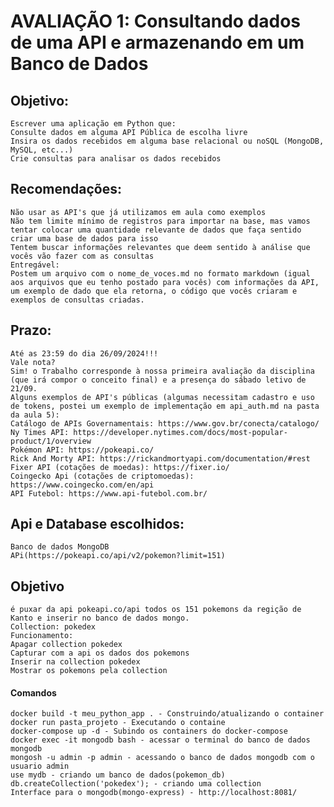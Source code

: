 # AVALIAÇÃO 1: Consultando dados de uma API e armazenando em um Banco de Dados
## Objetivo:
    Escrever uma aplicação em Python que:
    Consulte dados em alguma API Pública de escolha livre
    Insira os dados recebidos em alguma base relacional ou noSQL (MongoDB, MySQL, etc...)
    Crie consultas para analisar os dados recebidos
## Recomendações:
    Não usar as API's que já utilizamos em aula como exemplos
    Não tem limite mínimo de registros para importar na base, mas vamos tentar colocar uma quantidade relevante de dados que faça sentido criar uma base de dados para isso
    Tentem buscar informações relevantes que deem sentido à análise que vocês vão fazer com as consultas
    Entregável:
    Postem um arquivo com o nome_de_voces.md no formato markdown (igual aos arquivos que eu tenho postado para vocês) com informações da API, um exemplo de dado que ela retorna, o código que vocês criaram e exemplos de consultas criadas.
## Prazo:
    Até as 23:59 do dia 26/09/2024!!!
    Vale nota?
    Sim! o Trabalho corresponde à nossa primeira avaliação da disciplina (que irá compor o conceito final) e a presença do sábado letivo de 21/09.
    Alguns exemplos de API's públicas (algumas necessitam cadastro e uso de tokens, postei um exemplo de implementação em api_auth.md na pasta da aula 5):
    Catálogo de APIs Governamentais: https://www.gov.br/conecta/catalogo/
    Ny Times API: https://developer.nytimes.com/docs/most-popular-product/1/overview
    Pokémon API: https://pokeapi.co/
    Rick And Morty API: https://rickandmortyapi.com/documentation/#rest
    Fixer API (cotações de moedas): https://fixer.io/
    Coingecko Api (cotações de criptomoedas): https://www.coingecko.com/en/api
    API Futebol: https://www.api-futebol.com.br/

## Api e Database escolhidos:
    Banco de dados MongoDB
    APi(https://pokeapi.co/api/v2/pokemon?limit=151)
## Objetivo 
    é puxar da api pokeapi.co/api todos os 151 pokemons da regição de Kanto e inserir no banco de dados mongo.
    Collection: pokedex
    Funcionamento:
    Apagar collection pokedex
    Capturar com a api os dados dos pokemons
    Inserir na collection pokedex
    Mostrar os pokemons pela collection

#### Comandos
    docker build -t meu_python_app . - Construindo/atualizando o container
    docker run pasta_projeto - Executando o containe
    docker-compose up -d - Subindo os containers do docker-compose
    docker exec -it mongodb bash - acessar o terminal do banco de dados mongodb
    mongosh -u admin -p admin - acessando o banco de dados mongodb com o usuario admin
    use mydb - criando um banco de dados(pokemon_db)
    db.createCollection('pokedex'); - criando uma collection
    Interface para o mongodb(mongo-express) - http://localhost:8081/
